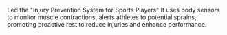 Led the "Injury Prevention System for Sports Players" It uses body sensors to monitor muscle contractions, alerts athletes to potential
sprains, promoting proactive rest to reduce injuries and enhance performance.
